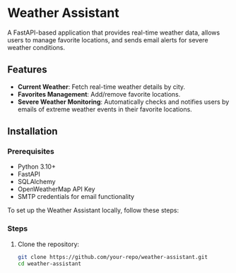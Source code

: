 # Weather Assistant

A FastAPI-based application that provides real-time weather data, allows users to manage favorite locations, and sends email alerts for severe weather conditions.

## Features

- **Current Weather**: Fetch real-time weather details by city.
- **Favorites Management**: Add/remove favorite locations.
- **Severe Weather Monitoring**: Automatically checks and notifies users by emails of extreme weather events in their favorite locations.

## Installation

### Prerequisites

- Python 3.10+
- FastAPI
- SQLAlchemy
- OpenWeatherMap API Key
- SMTP credentials for email functionality

To set up the Weather Assistant locally, follow these steps:

### Steps

1. Clone the repository:
   ```bash
   git clone https://github.com/your-repo/weather-assistant.git
   cd weather-assistant
   ```
